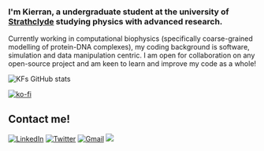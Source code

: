### I'm Kierran, a undergraduate student at the university of [Strathclyde](https://www.strath.ac.uk) studying physics with advanced research. 
Currently working in computational biophysics (specifically coarse-grained modelling of protein-DNA complexes), my coding background is software, simulation and data manipulation centric. I am open for collaboration on any open-source project and am keen to learn and improve my code as a whole!

![KFs GitHub stats](https://github-readme-stats.vercel.app/api?username=KierranFalloon&count_private=true&show_icons=true&theme=transparent)

[![ko-fi](https://ko-fi.com/img/githubbutton_sm.svg)](https://ko-fi.com/M4M3ISOF2)

## Contact me!

[![LinkedIn](https://img.shields.io/twitter/url?color=%230A66C2&label=Kierran&logo=linkedin&style=for-the-badge&url=https%3A%2F%2Fwww.linkedin.com%2Fin%2Fkierran-falloon%2F)](https://www.linkedin.com/in/kierran-falloon/)
[![Twitter](https://img.shields.io/twitter/url?color=%231DA1F2&label=%40narreik&logo=twitter&logoColor=white&style=for-the-badge&url=https%3A%2F%2Fwww.linkedin.com%2Fin%2Fkierran-falloon%2F)](https://twitter.com/narreik)
[![Gmail](https://img.shields.io/twitter/url?color=%23EA4335&label=kgwfalloon%40gmail.com&logo=gmail&logoColor=white&style=for-the-badge&url=https://mailto:kgwfalloon@gmail.com&link=mailto:kgwfalloon@gmail.com)](mailto:kgwfalloon@gmail.com)
![](https://komarev.com/ghpvc/?username=KierranFalloon&color=brightgreen&style=for-the-badge)
<!--
**KierranFalloon/KierranFalloon** is a ✨ _special_ ✨ repository because its `README.md` (this file) appears on your GitHub profile.
